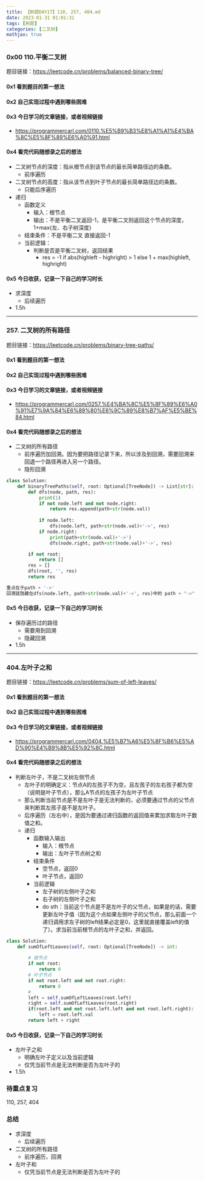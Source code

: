 ```yaml
---
title: 【刷题DAY17】110, 257, 404.md
date: 2023-01-31 01:01:31
tags: [刷题] 
categories: [二叉树]
mathjax: true 
---
```


### 0x00 110.平衡二叉树
题目链接：https://leetcode.cn/problems/balanced-binary-tree/   

#### 0x1 看到题目的第一想法   


#### 0x2 自己实现过程中遇到哪些困难  


#### 0x3 今日学习的文章链接，或者视频链接
- https://programmercarl.com/0110.%E5%B9%B3%E8%A1%A1%E4%BA%8C%E5%8F%89%E6%A0%91.html

#### 0x4 看完代码随想录之后的想法 
- 二叉树节点的深度：指从根节点到该节点的最长简单路径边的条数。
    - 前序遍历
- 二叉树节点的高度：指从该节点到叶子节点的最长简单路径边的条数。
    - 只能后序遍历
- 递归
    - 函数定义
        - 输入：根节点
        - 输出：不是平衡二叉返回-1，是平衡二叉则返回这个节点的深度，1+max{左、右子树深度}
    - 结束条件：不是平衡二叉 直接返回-1
    - 当前逻辑：
        - 判断是否是平衡二叉树，返回结果
            - res =  -1 if abs(highleft - highright) > 1 else 1 + max(highleft, highright)

#### 0x5 今日收获，记录一下自己的学习时长
- 求深度
     - 后续遍历
- 1.5h

--- 

### 257. 二叉树的所有路径
题目链接：https://leetcode.cn/problems/binary-tree-paths/

#### 0x1 看到题目的第一想法   


#### 0x2 自己实现过程中遇到哪些困难  


#### 0x3 今日学习的文章链接，或者视频链接
- https://programmercarl.com/0257.%E4%BA%8C%E5%8F%89%E6%A0%91%E7%9A%84%E6%89%80%E6%9C%89%E8%B7%AF%E5%BE%84.html

#### 0x4 看完代码随想录之后的想法 
- 二叉树的所有路径
    - 前序遍历加回溯。因为要把路径记录下来，所以涉及到回溯，需要回溯来回退一个路径再进入另一个路径。
    - 隐形回溯
```python
class Solution:
    def binaryTreePaths(self, root: Optional[TreeNode]) -> List[str]:
        def dfs(node, path, res):
            print(1)
            if not node.left and not node.right:
                return res.append(path+str(node.val))
            
            if node.left:
                dfs(node.left, path+str(node.val)+'->', res)
            if node.right:
                print(path+str(node.val)+'->')
                dfs(node.right, path+str(node.val)+'->', res)

        if not root:
            return []
        res = []
        dfs(root, '', res)
        return res

重点在于path + '->'   
回溯就隐藏在dfs(node.left, path+str(node.val)+'->', res)中的 path + "->"    每次函数调用完，path依然是没有加上"->" 的，这就是回溯了。
```


#### 0x5 今日收获，记录一下自己的学习时长
- 保存遍历过的路径
    - 需要用到回溯
    - 隐藏回溯
- 1.5h

--- 

### 404.左叶子之和
题目链接：https://leetcode.cn/problems/sum-of-left-leaves/

#### 0x1 看到题目的第一想法   


#### 0x2 自己实现过程中遇到哪些困难  


#### 0x3 今日学习的文章链接，或者视频链接
- https://programmercarl.com/0404.%E5%B7%A6%E5%8F%B6%E5%AD%90%E4%B9%8B%E5%92%8C.html

#### 0x4 看完代码随想录之后的想法 
- 判断左叶子，不是二叉树左侧节点
    - 左叶子的明确定义：节点A的左孩子不为空，且左孩子的左右孩子都为空（说明是叶子节点），那么A节点的左孩子为左叶子节点
    - 那么判断当前节点是不是左叶子是无法判断的，必须要通过节点的父节点来判断其左孩子是不是左叶子。
    - 后序遍历（左右中），是因为要通过递归函数的返回值来累加求取左叶子数值之和。
    - 递归
        - 函数输入输出
            - 输入：根节点
            - 输出：左叶子节点树之和
        - 结束条件
            - 空节点，返回0
            - 叶子节点，返回0
        - 当前逻辑
            - 左子树的左侧叶子之和
            - 右子树的左侧叶子之和
            - do sth：当前这个节点是不是左叶子的父节点，如果是的话，需要更新左叶子值（因为这个点如果左侧叶子的父节点，那么前面一个递归调用求左子树的left结果必定是0，这里就直接覆盖left的值了）。求当前当前根节点的左叶子之和，并返回。
```python
class Solution:
    def sumOfLeftLeaves(self, root: Optional[TreeNode]) -> int:
        
        # 根节点
        if not root:
            return 0
        # 叶子节点
        if not root.left and not root.right:
            return 0
        # 
        left = self.sumOfLeftLeaves(root.left)
        right = self.sumOfLeftLeaves(root.right)
        if(root.left and not root.left.left and not root.left.right):
            left = root.left.val
        return left + right
```


#### 0x5 今日收获，记录一下自己的学习时长
- 左叶子之和
    - 明确左叶子定义以及当前逻辑
    - 仅凭当前节点是无法判断是否为左叶子的
- 1.5h

### 待重点复习   
110, 257, 404

### 总结   
- 求深度
     - 后续遍历
- 二叉树的所有路径
     - 前序遍历，回溯
- 左叶子和
     - 仅凭当前节点是无法判断是否为左叶子的
